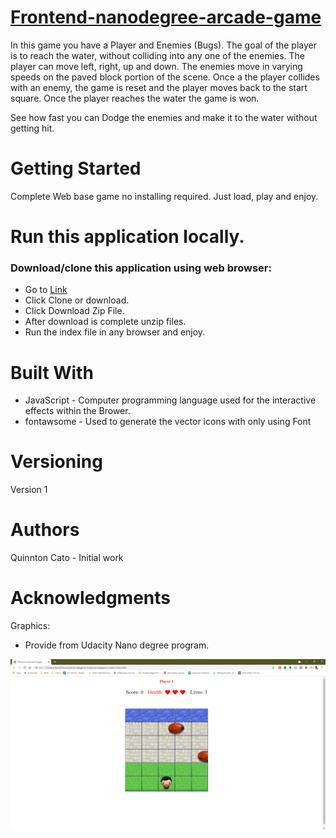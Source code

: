 # [Frontend-nanodegree-arcade-game](https://github.com/qcardell/arcadegame.git)

In this game you have a Player and Enemies (Bugs). The goal of the player is to reach the water, without colliding into any one of the enemies. The player can move left, right, up and down. The enemies move in varying speeds on the paved block portion of the scene. Once a the player collides with an enemy, the game is reset and the player moves back to the start square. Once the player reaches the water the game is won.

See how fast you can Dodge the enemies and make it to the water without getting hit.

# Getting Started
Complete Web base game no installing required.  Just load, play and enjoy.

# Run this application locally.

### Download/clone this application using web browser:

* Go to [Link](https://github.com/qcardell/arcadegame.git)
* Click Clone or download.
* Click Download Zip File.
* After download is complete unzip files.  
* Run the index file in any browser and enjoy.

# Built With
- JavaScript - Computer programming language used for the interactive effects within the Brower.
- fontawsome - Used to generate the vector icons with only using Font 

# Versioning
Version 1

# Authors
Quinnton Cato - Initial work

# Acknowledgments
Graphics:

- Provide from Udacity Nano degree program.

![](JavaScript_Frogger.png)

